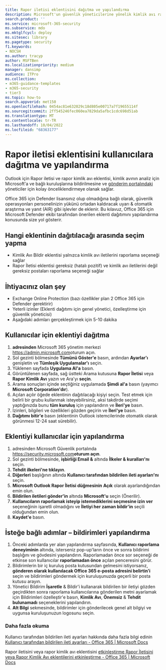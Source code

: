 ```yaml
---
title: Rapor iletisi eklentisini dağıtma ve yapılandırma
description: Microsoft'un güvenlik yöneticilerine yönelik kimlik avı raporlama eklentilerini dağıtma ve yapılandırma adımları.
search.product: ''
ms.service: microsoft-365-security
ms.subservice: mdo
ms.mktglfcycl: deploy
ms.sitesec: library
ms.pagetype: security
f1.keywords:
- NOCSH
ms.author: tracyp
author: MSFTBen
ms.localizationpriority: medium
manager: dansimp
audience: ITPro
ms.collection:
- m365-guidance-templates
- m365-security
- tier3
ms.topic: how-to
search.appverid: met150
ms.openlocfilehash: 0454ac81e632029c18d805e00717a7f19655114f
ms.sourcegitcommit: 2ff545246fec060ea7829da5afbc1cdc698d51ab
ms.translationtype: MT
ms.contentlocale: tr-TR
ms.lasthandoff: 10/04/2022
ms.locfileid: "68363177"
---
```

# <a name="deploy-and-configure-the-report-message-add-in-to-users"></a>Rapor iletisi eklentisini kullanıcılara dağıtma ve yapılandırma

Outlook için Rapor iletisi ve rapor kimlik avı eklentisi, kimlik avının analiz için Microsoft'a ve bağlı kuruluşlarına bildirilmesine ve [gönderim portalındaki](https://security.microsoft.com/reportsubmission?viewid=user) yöneticiler için kolay önceliklendirmeye olanak sağlar. 

Office 365 için Defender lisansınız olup olmadığına bağlı olarak, güvenlik operasyonları personelinizin yükünü ortadan kaldıracak uyarı & otomatik araştırma ve yanıt (AIR) gibi işlevler de eklenir. Bu kılavuz, Office 365 için Microsoft Defender ekibi tarafından önerilen eklenti dağıtımını yapılandırma konusunda size yol gösterir.

## <a name="choose-between-which-add-in-to-deploy"></a>Hangi eklentinin dağıtılacağı arasında seçim yapma

- Kimlik Avı Bildir eklentisi yalnızca kimlik avı iletilerini raporlama seçeneği sağlar
- Rapor İletisi eklentisi gereksiz (hatalı pozitif) ve kimlik avı iletilerini değil gereksiz postaları raporlama seçeneği sağlar

## <a name="what-youll-need"></a>İhtiyacınız olan şey

- Exchange Online Protection (bazı özellikler plan 2 Office 365 için Defender gerektirir)
- Yeterli izinler (Eklenti dağıtımı için genel yönetici, özelleştirme için güvenlik yöneticisi)
- Aşağıdaki adımları gerçekleştirmek için 5-10 dakika

## <a name="deploy-the-add-in-for-users"></a>Kullanıcılar için eklentiyi dağıtma

1. **adresinden** Microsoft 365 yönetim merkezi <https://admin.microsoft.com>oturum açın.
1. Sol gezinti bölmesinde **Tümünü Göster'e** basın, ardından **Ayarlar'ı** genişletin ve **Tümleşik Uygulamalar'ı** seçin.
1. Yüklenen sayfada **Uygulama Al'a** basın.
1. Görüntülenen sayfada, sağ üstteki Arama kutusuna **Rapor İletisi** veya **Rapor Kimlik Avı** yazın ve Ara'yı **seçin**.
1. Arama sonuçları içinde seçtiğiniz uygulamada **Şimdi al'a** basın (yayımcı **Microsoft Corporation'dır**).
1. Açılan açılır öğede eklentinin dağıtılacağı kişiyi seçin. Test etmek için belirli bir grubu kullanmak isteyebilirsiniz, aksi takdirde seçimi yaptığınızda bunu **tüm kuruluş** için yapılandırın ve **İleri'ye** basın.
1. İzinleri, bilgileri ve özellikleri gözden geçirin ve **İleri'ye** basın.
1. **Dağıtımı bitir'e** basın (eklentinin Outlook istemcilerinde otomatik olarak görünmesi 12-24 saat sürebilir).

## <a name="configure-the-add-in-for-users"></a>Eklentiyi kullanıcılar için yapılandırma

1. adresinden Microsoft Güvenlik portalında <https://security.microsoft.com>**oturum açın**.
2. Sol gezinti bölmesinde, **işbirliği Email &** altında **İlkeler & kuralları'nı** seçin.
3. **Tehdit ilkeleri'ne tıklayın**.
4. **Diğerleri** başlığının altında **Kullanıcı tarafından bildirilen ileti ayarları'nı** seçin.
5. **Microsoft Outlook Rapor İletisi düğmesinin** **Açık** olarak ayarlandığından emin olun.
6. **Bildirilen iletileri gönder'in** altında **Microsoft'u** seçin (Önerilir).
7. **Kullanıcıların raporlamak isteyip istemediklerini seçmesine izin ver** seçeneğinin işaretli olmadığını ve **İletiyi her zaman bildir'in** seçili olduğundan emin olun.
8. **Kaydet'e** basın.

## <a name="optional-steps--configure-notifications"></a>İsteğe bağlı adımlar – bildirimleri yapılandırma

1. Önceki adımlarda yer alan yapılandırma sayfasında, **Kullanıcı raporlama deneyiminin** altında, isterseniz pop-up'ların önce ve sonra bildirimi başlığını ve gövdesini yapılandırın. Raporlamadan önce sor seçeneği de etkinse son kullanıcılar **raporlamadan önce** açılan penceresini görür.
2. Bildirimlerin bir iç kuruluş posta kutusundan gelmesini istiyorsanız, **gönderen olarak kullanılacak Office 365 e-posta adresini belirtin'i** seçin ve bildirimleri göndermek için kuruluşunuzda geçerli bir posta kutusu arayın.
3. Yönetici Bildirim **İşaretle** & Bildir'i kullanarak bildirilen bir iletiyi gözden geçirdikten sonra raporlama kullanıcılarına gönderilen metni ayarlamak için Bildirimleri özelleştir'e basın, **Kimlik Avı**, **Önemsiz** & **Tehdit bulunamadı** seçeneklerini yapılandırın.
4. **Alt Bilgi** sekmesinde, bildirimler için gönderilecek genel alt bilgiyi ve uygunsa kuruluşunuzun logosunu seçin.

### <a name="further-reading"></a>Daha fazla okuma

Kullanıcı tarafından bildirilen ileti ayarları hakkında daha fazla bilgi edinin [Kullanıcı tarafından bildirilen ileti ayarları - Office 365 | Microsoft Docs](../user-submission.md)

Rapor iletisini veya rapor kimlik avı eklentisini [etkinleştirme Rapor İletisini veya Rapor Kimlik Avı eklentilerini etkinleştirme - Office 365 | Microsoft Docs](../enable-the-report-message-add-in.md)
